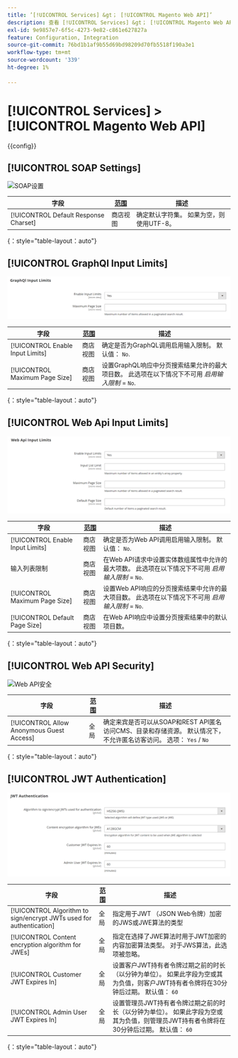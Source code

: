 ```yaml
---
title: ’[!UICONTROL Services] &gt； [!UICONTROL Magento Web API]’
description: 查看 [!UICONTROL Services] &gt； [!UICONTROL Magento Web API] 商务管理员页面。
exl-id: 9e9857e7-6f5c-4273-9e82-c861e627827a
feature: Configuration, Integration
source-git-commit: 76bd1b1af9b55d69bd98209d70fb5518f190a3e1
workflow-type: tm+mt
source-wordcount: '339'
ht-degree: 1%

---
```


# [!UICONTROL Services] > [!UICONTROL Magento Web API]

{{config}}

<!-- [X-ref](../systems/integrations.md) -->

## [!UICONTROL SOAP Settings]

![SOAP设置](./assets/web-api-soap-settings.png)<!-- zoom -->

| 字段 | [范围](../../getting-started/websites-stores-views.md#scope-settings) | 描述 |
|--- |--- |--- |
| [!UICONTROL Default Response Charset] | 商店视图 | 确定默认字符集。 如果为空，则使用UTF-8。 |

{：style=&quot;table-layout：auto&quot;}

## [!UICONTROL GraphQl Input Limits]

![GraphQl输入限制](./assets/web-api-graphql-input-limits.png)<!-- zoom -->

| 字段 | [范围](../../getting-started/websites-stores-views.md#scope-settings) | 描述 |
|--- |--- |--- |
| [!UICONTROL Enable Input Limits] | 商店视图 | 确定是否为GraphQL调用启用输入限制。 默认值： `No`. |
| [!UICONTROL Maximum Page Size] | 商店视图 | 设置GraphQL响应中分页搜索结果允许的最大项目数。 此选项在以下情况下不可用 _启用输入限制_ = `No`. |

{：style=&quot;table-layout：auto&quot;}

## [!UICONTROL Web Api Input Limits]

![Web Api输入限制](./assets/web-api-input-limits.png)<!-- zoom -->

| 字段 | [范围](../../getting-started/websites-stores-views.md#scope-settings) | 描述 |
|--- |--- |--- |
| [!UICONTROL Enable Input Limits] | 商店视图 | 确定是否为Web API调用启用输入限制。 默认值： `No`. |
| 输入列表限制 | 商店视图 | 在Web API请求中设置实体数组属性中允许的最大项数。 此选项在以下情况下不可用 _启用输入限制_ = `No`. |
| [!UICONTROL Maximum Page Size] | 商店视图 | 设置Web API响应的分页搜索结果中允许的最大项目数。 此选项在以下情况下不可用 _启用输入限制_ = `No`. |
| [!UICONTROL Default Page Size] | 商店视图 | 在Web API响应中设置分页搜索结果中的默认项目数。 |

{：style=&quot;table-layout：auto&quot;}

## [!UICONTROL Web API Security]

![Web API安全](./assets/web-api-security.png)<!-- zoom -->

| 字段 | [范围](../../getting-started/websites-stores-views.md#scope-settings) | 描述 |
|--- |--- |--- |
| [!UICONTROL Allow Anonymous Guest Access] | 全局 | 确定来宾是否可以从SOAP和REST API匿名访问CMS、目录和存储资源。 默认情况下，不允许匿名访客访问。 选项： `Yes` / `No` |

{：style=&quot;table-layout：auto&quot;}

## [!UICONTROL JWT Authentication]

![JWT身份验证](./assets/web-api-jwt-authentication.png)<!-- zoom -->

| 字段 | [范围](../../getting-started/websites-stores-views.md#scope-settings) | 描述 |
|--- |--- |--- |
| [!UICONTROL Algorithm to sign/encrypt JWTs used for authentication] | 全局 | 指定用于JWT （JSON Web令牌）加密的JWS或JWE算法的类型 |
| [!UICONTROL Content encryption algorithm for JWEs] | 全局 | 指定在选择了JWE算法时用于JWT加密的内容加密算法类型。 对于JWS算法，此选项被忽略。 |
| [!UICONTROL Customer JWT Expires In] | 全局 | 设置客户JWT持有者令牌过期之前的时长（以分钟为单位）。 如果此字段为空或其为负值，则客户JWT持有者令牌将在30分钟后过期。 默认值： `60` |
| [!UICONTROL Admin User JWT Expires In] | 全局 | 设置管理员JWT持有者令牌过期之前的时长（以分钟为单位）。 如果此字段为空或其为负值，则管理员JWT持有者令牌将在30分钟后过期。 默认值： `60` |

{：style=&quot;table-layout：auto&quot;}
